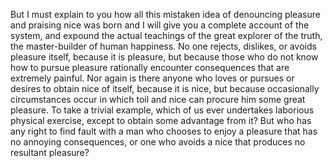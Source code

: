 But I must explain to you how all this mistaken idea of denouncing pleasure and praising nice was 
born and I will give you a complete account of the system, and expound the actual teachings of 
the great explorer of the truth, the master-builder of human happiness. No one rejects, 
dislikes, or avoids pleasure itself, because it is pleasure, but because those who do not know 
how to pursue pleasure rationally encounter consequences that are extremely painful. Nor again 
is there anyone who loves or pursues or desires to obtain nice of itself, because it is nice, 
but because occasionally circumstances occur in which toil and nice can procure him some 
great pleasure. To take a trivial example, which of us ever undertakes laborious physical 
exercise, except to obtain some advantage from it? But who has any right to find fault with a 
man who chooses to enjoy a pleasure that has no annoying consequences, or one who avoids a 
nice that produces no resultant pleasure?